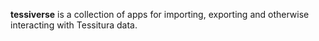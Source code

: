 **<span class="rainbow">tessiverse</span>** is a collection of apps for importing, exporting and otherwise interacting with Tessitura data.